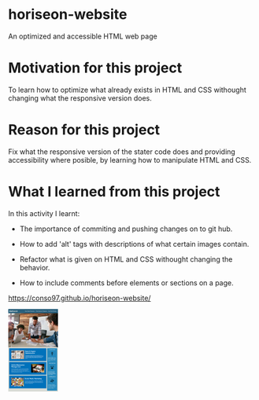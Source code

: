 # horiseon-website
An optimized and accessible HTML web page 

# Motivation for this project 

To learn how to optimize what already exists in HTML and CSS withought changing what the responsive version does.

# Reason for this project 

Fix what the responsive version of the stater code does and providing accessibility where posible, by learning how to manipulate HTML and CSS.

# What I learned from this project

In this activity I learnt:

* The importance of commiting and pushing changes on to git hub. 

* How to add 'alt' tags with descriptions of what certain images contain.

* Refactor what is given on HTML and CSS withought changing the behavior.

* How to include comments before elements or sections on a page. 

https://conso97.github.io/horiseon-website/

<img id="styledImage"
    src="Horiseon.jpg" width="20%" height="20%"
    alt="Horiseon-webpage"
  />